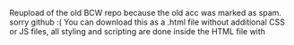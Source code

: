 Reupload of the old BCW repo because the old acc was marked as spam. sorry github :(
You can download this as a .html file without additional CSS or JS files, all styling and scripting are done inside the HTML file with <script> and <style> tags!
